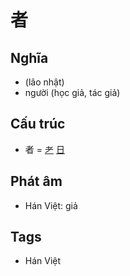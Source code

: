 # 者

## Nghĩa

* (lão nhật)
* người (học giả, tác giả)

## Cấu trúc
* 者 = [耂](耂.md) [日](日.md)

## Phát âm

* Hán Việt: giả

## Tags
* Hán Việt

<script>window.HANZI_FIELD='者';</script>
